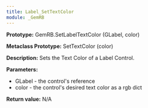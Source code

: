 ```yaml
---
title: Label_SetTextColor
module: _GemRB
---
```


**Prototype:** GemRB.SetLabelTextColor (GLabel, color)

**Metaclass Prototype:** SetTextColor (color)

**Description:** Sets the Text Color of a Label Control.

**Parameters:**
  * GLabel - the control's reference
  * color - the control's desired text color as a rgb dict

**Return value:** N/A
